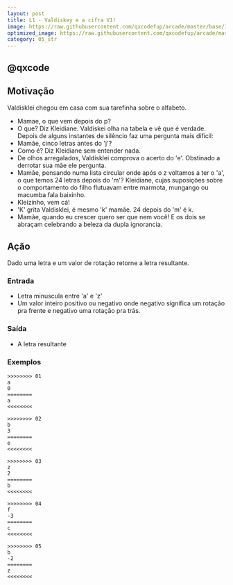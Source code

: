 ```yaml
---
layout: post
title: L1 - Valdiskey e a cifra V1!
image: https://raw.githubusercontent.com/qxcodefup/arcade/master/base/174/__capa.jpg
optimized_image: https://raw.githubusercontent.com/qxcodefup/arcade/master/.indexer/thumbs/174/Readme.jpg
category: 05_str
---
```

<!-- DON'T EDIT THIS FILE, GENERATED BY SCRIPT -->
<!-- DON'T EDIT THIS FILE, GENERATED BY SCRIPT -->
<!-- DON'T EDIT THIS FILE, GENERATED BY SCRIPT -->
<!-- DON'T EDIT THIS FILE, GENERATED BY SCRIPT -->
<!-- DON'T EDIT THIS FILE, GENERATED BY SCRIPT -->
## @qxcode



## Motivação

Valdisklei chegou em casa com sua tarefinha sobre o alfabeto.

* Mamae, o que vem depois do p?
* O que? Diz Kleidiane. Valdiskei olha na tabela e vê que é verdade. Depois de alguns instantes de silêncio faz uma pergunta mais difícil:
* Mamãe, cinco letras antes do 'j'?
* Como é? Diz Kleidiane sem entender nada.
* De olhos arregalados, Valdisklei comprova o acerto do 'e'. Obstinado a derrotar sua mãe ele pergunta.
* Mamãe, pensando numa lista circular onde após o z voltamos a ter o 'a', o que temos 24 letras depois do 'm'? Kleidiane, cujas suposições sobre o comportamento do filho flutuavam entre marmota, mungango ou macumba fala baixinho.
* Kleizinho, vem cá!
* 'K' grita Valdisklei, é mesmo 'k' mamãe. 24 depois do 'm' é k.
* Mamãe, quando eu crescer quero ser que nem você! E os dois se abraçam celebrando a beleza da dupla ignorancia.

## Ação

Dado uma letra e um valor de rotação retorne a letra resultante.

### Entrada

* Letra minuscula entre 'a' e 'z'
* Um valor inteiro positivo ou negativo onde negativo significa um rotação pra frente e negativo uma rotação pra trás.

### Saída

* A letra resultante

### Exemplos

```
>>>>>>>> 01
a
0
========
a
<<<<<<<<

>>>>>>>> 02
b
3
========
e
<<<<<<<<

>>>>>>>> 03
z
2
========
b
<<<<<<<<

>>>>>>>> 04
f
-3
========
c
<<<<<<<<

>>>>>>>> 05
b
-2
========
z
<<<<<<<<
```
